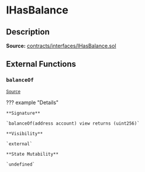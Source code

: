 # IHasBalance

## Description

**Source:** [contracts/interfaces/IHasBalance.sol](https://github.com/Synthetixio/synthetix/tree/v2.43.0/contracts/interfaces/IHasBalance.sol)

## External Functions

### `balanceOf`

<sub>[Source](https://github.com/Synthetixio/synthetix/tree/v2.43.0/contracts/interfaces/IHasBalance.sol#L6)</sub>

??? example "Details"

    **Signature**

    `balanceOf(address account) view returns (uint256)`

    **Visibility**

    `external`

    **State Mutability**

    `undefined`
